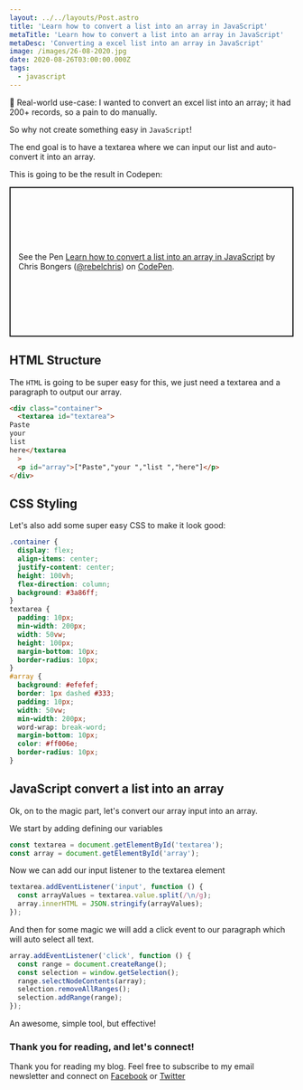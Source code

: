 ```yaml
---
layout: ../../layouts/Post.astro
title: 'Learn how to convert a list into an array in JavaScript'
metaTitle: 'Learn how to convert a list into an array in JavaScript'
metaDesc: 'Converting a excel list into an array in JavaScript'
image: /images/26-08-2020.jpg
date: 2020-08-26T03:00:00.000Z
tags:
  - javascript
---
```


🚨 Real-world use-case: I wanted to convert an excel list into an array; it had 200+ records, so a pain to do manually.

So why not create something easy in `JavaScript`!

The end goal is to have a textarea where we can input our list and auto-convert it into an array.

This is going to be the result in Codepen:

<p class="codepen" data-height="265" data-theme-id="dark" data-default-tab="css,result" data-user="rebelchris" data-slug-hash="bGpqqRm" style="height: 265px; box-sizing: border-box; display: flex; align-items: center; justify-content: center; border: 2px solid; margin: 1em 0; padding: 1em;" data-pen-title="Learn how to convert a list into an array in JavaScript">
  <span>See the Pen <a href="https://codepen.io/rebelchris/pen/bGpqqRm">
  Learn how to convert a list into an array in JavaScript</a> by Chris Bongers (<a href="https://codepen.io/rebelchris">@rebelchris</a>)
  on <a href="https://codepen.io">CodePen</a>.</span>
</p>
<script async src="https://static.codepen.io/assets/embed/ei.js"></script>

## HTML Structure

The `HTML` is going to be super easy for this, we just need a textarea and a paragraph to output our array.

```html
<div class="container">
  <textarea id="textarea">
Paste
your 
list 
here</textarea
  >
  <p id="array">["Paste","your ","list ","here"]</p>
</div>
```

## CSS Styling

Let's also add some super easy CSS to make it look good:

```css
.container {
  display: flex;
  align-items: center;
  justify-content: center;
  height: 100vh;
  flex-direction: column;
  background: #3a86ff;
}
textarea {
  padding: 10px;
  min-width: 200px;
  width: 50vw;
  height: 100px;
  margin-bottom: 10px;
  border-radius: 10px;
}
#array {
  background: #efefef;
  border: 1px dashed #333;
  padding: 10px;
  width: 50vw;
  min-width: 200px;
  word-wrap: break-word;
  margin-bottom: 10px;
  color: #ff006e;
  border-radius: 10px;
}
```

## JavaScript convert a list into an array

Ok, on to the magic part, let's convert our array input into an array.

We start by adding defining our variables

```js
const textarea = document.getElementById('textarea');
const array = document.getElementById('array');
```

Now we can add our input listener to the textarea element

```js
textarea.addEventListener('input', function () {
  const arrayValues = textarea.value.split(/\n/g);
  array.innerHTML = JSON.stringify(arrayValues);
});
```

And then for some magic we will add a click event to our paragraph which will auto select all text.

```js
array.addEventListener('click', function () {
  const range = document.createRange();
  const selection = window.getSelection();
  range.selectNodeContents(array);
  selection.removeAllRanges();
  selection.addRange(range);
});
```

An awesome, simple tool, but effective!

### Thank you for reading, and let's connect!

Thank you for reading my blog. Feel free to subscribe to my email newsletter and connect on [Facebook](https://www.facebook.com/DailyDevTipsBlog) or [Twitter](https://twitter.com/DailyDevTips1)

